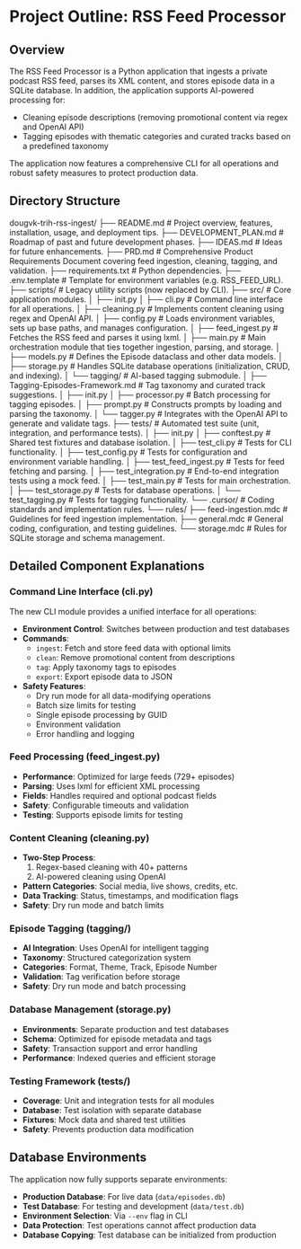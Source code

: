# Project Outline: RSS Feed Processor

## Overview
The RSS Feed Processor is a Python application that ingests a private podcast RSS feed, parses its XML content, and stores episode data in a SQLite database. In addition, the application supports AI-powered processing for:
- Cleaning episode descriptions (removing promotional content via regex and OpenAI API)
- Tagging episodes with thematic categories and curated tracks based on a predefined taxonomy

The application now features a comprehensive CLI for all operations and robust safety measures to protect production data.

## Directory Structure

dougvk-trih-rss-ingest/
├── README.md                         # Project overview, features, installation, usage, and deployment tips.
├── DEVELOPMENT_PLAN.md               # Roadmap of past and future development phases.
├── IDEAS.md                          # Ideas for future enhancements.
├── PRD.md                            # Comprehensive Product Requirements Document covering feed ingestion, cleaning, tagging, and validation.
├── requirements.txt                  # Python dependencies.
├── .env.template                     # Template for environment variables (e.g. RSS_FEED_URL).
├── scripts/                          # Legacy utility scripts (now replaced by CLI).
├── src/                              # Core application modules.
│   ├── init.py
│   ├── cli.py                        # Command line interface for all operations.
│   ├── cleaning.py                   # Implements content cleaning using regex and OpenAI API.
│   ├── config.py                     # Loads environment variables, sets up base paths, and manages configuration.
│   ├── feed_ingest.py                # Fetches the RSS feed and parses it using lxml.
│   ├── main.py                       # Main orchestration module that ties together ingestion, parsing, and storage.
│   ├── models.py                     # Defines the Episode dataclass and other data models.
│   ├── storage.py                    # Handles SQLite database operations (initialization, CRUD, and indexing).
│   └── tagging/                      # AI-based tagging submodule.
│       ├── Tagging-Episodes-Framework.md  # Tag taxonomy and curated track suggestions.
│       ├── init.py
│       ├── processor.py              # Batch processing for tagging episodes.
│       ├── prompt.py                 # Constructs prompts by loading and parsing the taxonomy.
│       └── tagger.py                 # Integrates with the OpenAI API to generate and validate tags.
├── tests/                            # Automated test suite (unit, integration, and performance tests).
│   ├── init.py
│   ├── conftest.py                   # Shared test fixtures and database isolation.
│   ├── test_cli.py                   # Tests for CLI functionality.
│   ├── test_config.py                # Tests for configuration and environment variable handling.
│   ├── test_feed_ingest.py           # Tests for feed fetching and parsing.
│   ├── test_integration.py           # End-to-end integration tests using a mock feed.
│   ├── test_main.py                  # Tests for main orchestration.
│   ├── test_storage.py               # Tests for database operations.
│   └── test_tagging.py               # Tests for tagging functionality.
└── .cursor/                          # Coding standards and implementation rules.
└── rules/
├── feed-ingestion.mdc        # Guidelines for feed ingestion implementation.
├── general.mdc               # General coding, configuration, and testing guidelines.
└── storage.mdc               # Rules for SQLite storage and schema management.

## Detailed Component Explanations

### Command Line Interface (cli.py)
The new CLI module provides a unified interface for all operations:
- **Environment Control**: Switches between production and test databases
- **Commands**:
  - `ingest`: Fetch and store feed data with optional limits
  - `clean`: Remove promotional content from descriptions
  - `tag`: Apply taxonomy tags to episodes
  - `export`: Export episode data to JSON
- **Safety Features**:
  - Dry run mode for all data-modifying operations
  - Batch size limits for testing
  - Single episode processing by GUID
  - Environment validation
  - Error handling and logging

### Feed Processing (feed_ingest.py)
- **Performance**: Optimized for large feeds (729+ episodes)
- **Parsing**: Uses lxml for efficient XML processing
- **Fields**: Handles required and optional podcast fields
- **Safety**: Configurable timeouts and validation
- **Testing**: Supports episode limits for testing

### Content Cleaning (cleaning.py)
- **Two-Step Process**:
  1. Regex-based cleaning with 40+ patterns
  2. AI-powered cleaning using OpenAI
- **Pattern Categories**: Social media, live shows, credits, etc.
- **Data Tracking**: Status, timestamps, and modification flags
- **Safety**: Dry run mode and batch limits

### Episode Tagging (tagging/)
- **AI Integration**: Uses OpenAI for intelligent tagging
- **Taxonomy**: Structured categorization system
- **Categories**: Format, Theme, Track, Episode Number
- **Validation**: Tag verification before storage
- **Safety**: Dry run mode and batch processing

### Database Management (storage.py)
- **Environments**: Separate production and test databases
- **Schema**: Optimized for episode metadata and tags
- **Safety**: Transaction support and error handling
- **Performance**: Indexed queries and efficient storage

### Testing Framework (tests/)
- **Coverage**: Unit and integration tests for all modules
- **Database**: Test isolation with separate database
- **Fixtures**: Mock data and shared test utilities
- **Safety**: Prevents production data modification

## Database Environments
The application now fully supports separate environments:
- **Production Database**: For live data (`data/episodes.db`)
- **Test Database**: For testing and development (`data/test.db`)
- **Environment Selection**: Via `--env` flag in CLI
- **Data Protection**: Test operations cannot affect production data
- **Database Copying**: Test database can be initialized from production